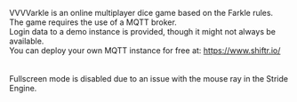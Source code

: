 VVVVarkle is an online multiplayer dice game based on the Farkle rules.<br>
The game requires the use of a MQTT broker.<br>
Login data to a demo instance is provided, though it might not always be available.<br>
You can deploy your own MQTT instance for free at: https://www.shiftr.io/<br>
<br>
<br>
Fullscreen mode is disabled due to an issue with the mouse ray in the Stride Engine.
